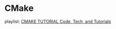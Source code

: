 # CMake
playlist: [CMAKE TUTORIAL Code, Tech, and Tutorials](https://www.youtube.com/playlist?list=PLalVdRk2RC6o5GHu618ARWh0VO0bFlif4)
